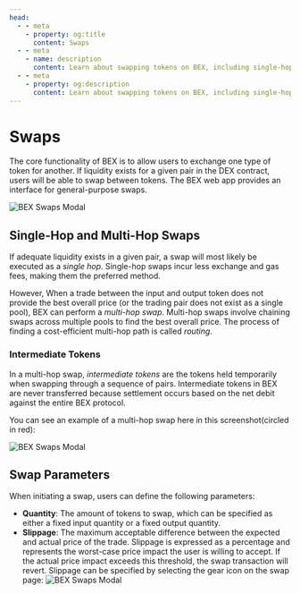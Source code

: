 ```yaml
---
head:
  - - meta
    - property: og:title
      content: Swaps
  - - meta
    - name: description
      content: Learn about swapping tokens on BEX, including single-hop and multi-hop swaps, and intermediate tokens.
  - - meta
    - property: og:description
      content: Learn about swapping tokens on BEX, including single-hop and multi-hop swaps, and intermediate tokens.
---
```


<script setup>
  import config from '@berachain/config/constants.json';
</script>

# Swaps

The core functionality of BEX is to allow users to exchange one type of token for another. If liquidity exists for a given pair in the DEX contract, users will be able to swap between tokens. The BEX web app provides an interface for general-purpose swaps.

![BEX Swaps Modal](/assets/swap_route.png)

## Single-Hop and Multi-Hop Swaps

If adequate liquidity exists in a given pair, a swap will most likely be executed as a _single hop_. Single-hop swaps incur less exchange and gas fees, making them the preferred method.

However, When a trade between the input and output token does not provide the best overall price (or the trading pair does not exist as a single pool), BEX can perform a _multi-hop swap_. Multi-hop swaps involve chaining swaps across multiple pools to find the best overall price. The process of finding a cost-efficient multi-hop path is called _routing_.

### Intermediate Tokens

In a multi-hop swap, _intermediate tokens_ are the tokens held temporarily when swapping through a sequence of pairs. Intermediate tokens in BEX are never transferred because settlement occurs based on the net debit against the entire BEX protocol.

You can see an example of a multi-hop swap here in this screenshot(circled in red):

![BEX Swaps Modal](/assets/route.png)

## Swap Parameters

When initiating a swap, users can define the following parameters:

- **Quantity**: The amount of tokens to swap, which can be specified as either a fixed input quantity or a fixed output quantity.
- **Slippage**: The maximum acceptable difference between the expected and actual price of the trade. Slippage is expressed as a percentage and represents the worst-case price impact the user is willing to accept. If the actual price impact exceeds this threshold, the swap transaction will revert. Slippage can be specified by selecting the gear icon on the swap page:
  ![BEX Swaps Modal](/assets/swap_slippage.png)
